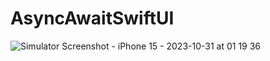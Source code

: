 # AsyncAwaitSwiftUI

![Simulator Screenshot - iPhone 15 - 2023-10-31 at 01 19 36](https://github.com/dev-iayush27/AsyncAwaitSwiftUI/assets/30792137/6c9958db-d15e-453a-806e-5710d9cad688)
